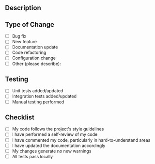 ## Description

<!-- Describe your changes in detail -->

## Type of Change

<!-- Mark relevant items with 'x' -->

- [ ] Bug fix
- [ ] New feature
- [ ] Documentation update
- [ ] Code refactoring
- [ ] Configuration change
- [ ] Other (please describe):

## Testing

<!-- Describe the tests you ran -->

- [ ] Unit tests added/updated
- [ ] Integration tests added/updated
- [ ] Manual testing performed

## Checklist

- [ ] My code follows the project's style guidelines
- [ ] I have performed a self-review of my code
- [ ] I have commented my code, particularly in hard-to-understand areas
- [ ] I have updated the documentation accordingly
- [ ] My changes generate no new warnings
- [ ] All tests pass locally
